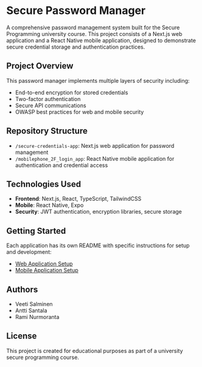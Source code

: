 # Secure Password Manager

A comprehensive password management system built for the Secure Programming university course. This project consists of a Next.js web application and a React Native mobile application, designed to demonstrate secure credential storage and authentication practices.

## Project Overview

This password manager implements multiple layers of security including:
- End-to-end encryption for stored credentials
- Two-factor authentication
- Secure API communications
- OWASP best practices for web and mobile security

## Repository Structure

- `/secure-credentials-app`: Next.js web application for password management
- `/mobilephone_2F_login_app`: React Native mobile application for authentication and credential access

## Technologies Used

- **Frontend**: Next.js, React, TypeScript, TailwindCSS
- **Mobile**: React Native, Expo
- **Security**: JWT authentication, encryption libraries, secure storage

## Getting Started

Each application has its own README with specific instructions for setup and development:
- [Web Application Setup](/secure-credentials-app/README.md)
- [Mobile Application Setup](/mobilephone_2F_login_app/README.md)

## Authors

- Veeti Salminen
- Antti Santala
- Rami Nurmoranta

## License

This project is created for educational purposes as part of a university secure programming course.